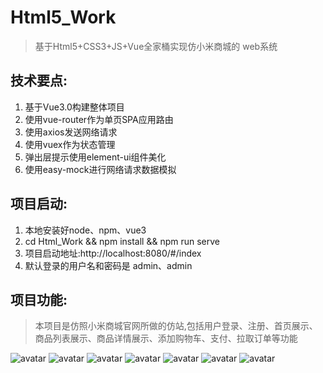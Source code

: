 # Html5_Work
> 基于Html5+CSS3+JS+Vue全家桶实现仿小米商城的 web系统

## 技术要点:

1. 基于Vue3.0构建整体项目
2. 使用vue-router作为单页SPA应用路由
3. 使用axios发送网络请求
4. 使用vuex作为状态管理
5. 弹出层提示使用element-ui组件美化
6. 使用easy-mock进行网络请求数据模拟

## 项目启动:

1. 本地安装好node、npm、vue3
2. cd Html_Work && npm install && npm run serve
3. 项目启动地址:http://localhost:8080/#/index
4. 默认登录的用户名和密码是 admin、admin

## 项目功能:
> 本项目是仿照小米商城官网所做的仿站,包括用户登录、注册、首页展示、商品列表展示、商品详情展示、添加购物车、支付、拉取订单等功能

![avatar](public/result/登录.png)
![avatar](public/result/首页.png)
![avatar](public/result/大图.png)
![avatar](public/result/详情.png)
![avatar](public/result/购物车.png)
![avatar](public/result/订单.png)
![avatar](public/result/支付.png)




